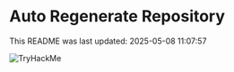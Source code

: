 # Auto Regenerate Repository

This README was last updated: 2025-05-08 11:07:57

 ![TryHackMe](https://tryhackme.com/badge/533634)